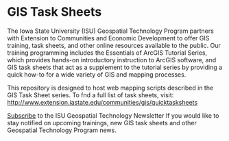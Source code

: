GIS Task Sheets
=============

The Iowa State University (ISU) Geospatial Technology Program partners with Extension to Communities and Economic Development to offer GIS training, task sheets, and other online resources available to the public. Our training programming includes the Essentials of ArcGIS Tutorial Series, which provides hands-on introductory instruction to ArcGIS software, and GIS task sheets that act as a supplement to the tutorial series by providing a quick how-to for a wide variety of GIS and mapping processes. 

This repository is designed to host web mapping scripts described in the GIS Task Sheet series. To fnd a full list of task sheets, visit: http://www.extension.iastate.edu/communities/gis/quicktasksheets

<a href="http://www.extension.iastate.edu/communities/GIS/subscribe">Subscribe</a> to the ISU Geospatial Technology Newsletter If you would like to stay notified on upcoming trainings, new GIS task sheets and other Geospatial Technology Program news.

